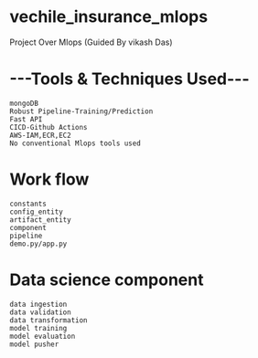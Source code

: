 # vechile_insurance_mlops
Project Over Mlops (Guided By vikash Das)
# ---Tools & Techniques Used---
    mongoDB
    Robust Pipeline-Training/Prediction
    Fast API
    CICD-Github Actions
    AWS-IAM,ECR,EC2
    No conventional Mlops tools used

# Work flow
    constants
    config_entity
    artifact_entity
    component
    pipeline
    demo.py/app.py

# Data science component
    data ingestion
    data validation
    data transformation
    model training 
    model evaluation 
    model pusher